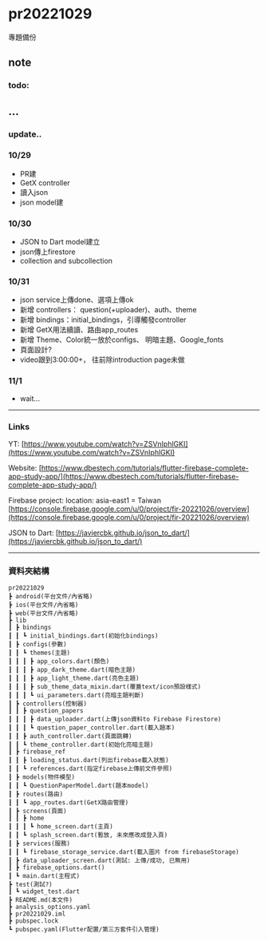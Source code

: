 # pr20221029

專題備份
## note
### todo:
...
---
### update..
### 10/29

* PR建
* GetX controller
* 讀入json
* json model建

### 10/30

* JSON to Dart model建立
* json傳上firestore
* collection and subcollection

### 10/31

* json service上傳done、選項上傳ok
* 新增 controllers： question(+uploader)、auth、theme
* 新增 bindings：initial_bindings，引導觸發controller
* 新增 GetX用法續讀、路由app_routes
* 新增 Theme、Color統一放於configs、 明暗主題、Google_fonts
* 頁面設計?
* video跟到3:00:00+， 往前除introduction page未做

### 11/1

* wait...
---
### Links
YT:
[https://www.youtube.com/watch?v=ZSVnIphlGKI](https://www.youtube.com/watch?v=ZSVnIphlGKI)

Website:
[https://www.dbestech.com/tutorials/flutter-firebase-complete-app-study-app/](https://www.dbestech.com/tutorials/flutter-firebase-complete-app-study-app/)

Firebase project:
location: asia-east1 = Taiwan
[https://console.firebase.google.com/u/0/project/fir-20221026/overview](https://console.firebase.google.com/u/0/project/fir-20221026/overview)

JSON to Dart:
[https://javiercbk.github.io/json_to_dart/](https://javiercbk.github.io/json_to_dart/)


---
### 資料夾結構
```
pr20221029
┣ android(平台文件/內省略)
┣ ios(平台文件/內省略)
┣ web(平台文件/內省略)
┣ lib
┃ ┣ bindings
┃ ┃ ┗ initial_bindings.dart(初始化bindings)
┃ ┣ configs(參數)
┃ ┃ ┗ themes(主題)
┃ ┃ ┃ ┣ app_colors.dart(顏色)
┃ ┃ ┃ ┣ app_dark_theme.dart(暗色主題)
┃ ┃ ┃ ┣ app_light_theme.dart(亮色主題)
┃ ┃ ┃ ┣ sub_theme_data_mixin.dart(覆蓋text/icon預設樣式)
┃ ┃ ┃ ┗ ui_parameters.dart(亮暗主題判斷)
┃ ┣ controllers(控制器)
┃ ┃ ┣ question_papers
┃ ┃ ┃ ┣ data_uploader.dart(上傳json資料to Firebase Firestore)
┃ ┃ ┃ ┗ question_paper_controller.dart(載入題本)
┃ ┃ ┣ auth_controller.dart(頁面跳轉)
┃ ┃ ┗ theme_controller.dart(初始化亮暗主題)
┃ ┣ firebase_ref
┃ ┃ ┣ loading_status.dart(列出firebase載入狀態)
┃ ┃ ┗ references.dart(指定firebase上傳前文件參照)
┃ ┣ models(物件模型)
┃ ┃ ┗ QuestionPaperModel.dart(題本model)
┃ ┣ routes(路由)
┃ ┃ ┗ app_routes.dart(GetX路由管理)
┃ ┣ screens(頁面)
┃ ┃ ┣ home
┃ ┃ ┃ ┗ home_screen.dart(主頁)
┃ ┃ ┗ splash_screen.dart(暫放, 未來應改成登入頁)
┃ ┣ services(服務)
┃ ┃ ┗ firebase_storage_service.dart(載入圖片 from firebaseStorage)
┃ ┣ data_uploader_screen.dart(測試: 上傳/成功, 已無用)
┃ ┣ firebase_options.dart()
┃ ┗ main.dart(主程式)
┣ test(測試?)
┃ ┗ widget_test.dart
┣ README.md(本文件)
┣ analysis_options.yaml
┣ pr20221029.iml
┣ pubspec.lock
┗ pubspec.yaml(Flutter配置/第三方套件引入管理)
```